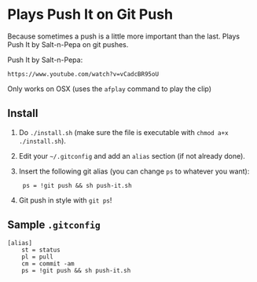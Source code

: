 Plays Push It on Git Push
==========================

Because sometimes a push is a little more important than the last.
Plays Push It by Salt-n-Pepa on git pushes.

Push It by Salt-n-Pepa:

    https://www.youtube.com/watch?v=vCadcBR95oU

Only works on OSX (uses the `afplay` command to play the clip)


Install
-------

1. Do `./install.sh` (make sure the file is executable with `chmod a+x ./install.sh`).

2. Edit your `~/.gitconfig` and add an `alias` section (if not already done).

3. Insert the following git alias (you can change `ps` to whatever you want):

        ps = !git push && sh push-it.sh

4. Git push in style with `git ps`!

Sample `.gitconfig`
-------------------

    [alias]
        st = status
        pl = pull
        cm = commit -am
        ps = !git push && sh push-it.sh
